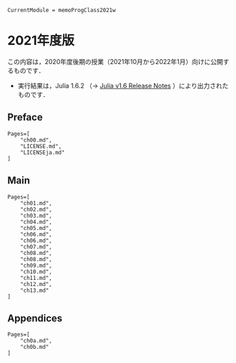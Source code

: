 ```@meta
CurrentModule = memoProgClass2021w
```
# 2021年度版

この内容は，2020年度後期の授業（2021年10月から2022年1月）向けに公開するものです．
- 実行結果は，Julia 1.6.2 （→ [Julia v1.6 Release Notes](https://docs.julialang.org/en/v1/NEWS/#Julia-v1.6-Release-Notes) ）により出力されたものです．

## Preface

```@contents
Pages=[
	"ch00.md",
	"LICENSE.md",
	"LICENSEja.md"
]
```

## Main

```@contents
Pages=[
	"ch01.md",
	"ch02.md",
	"ch03.md",
	"ch04.md",
	"ch05.md",
	"ch06.md",
	"ch06.md",
	"ch07.md",
	"ch08.md",
	"ch08.md",
	"ch09.md",
	"ch10.md",
	"ch11.md",
	"ch12.md",
	"ch13.md"
]
```

## Appendices

```@contents
Pages=[
	"ch0a.md",
	"ch0b.md"
]
```

